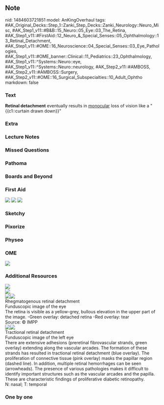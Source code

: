 ## Note
nid: 1484603721851
model: AnKingOverhaul
tags: #AK_Original_Decks::Step_1::Zanki_Step_Decks::Zanki_Neurology::Neuro_Misc, #AK_Step1_v11::#B&B::15_Neuro::05_Eye::03_The_Retina, #AK_Step1_v11::#FirstAid::12_Neuro_&_Special_Senses::05_Ophthalmology::13_Retinal_Detachment, #AK_Step1_v11::#OME::16_Neuroscience::04_Special_Senses::03_Eye_Pathologies, #AK_Step1_v11::#OME_banner::Clinical::11_Pediatrics::23_Ophthalmology, #AK_Step1_v11::^Systems::Neuro::eye, #AK_Step1_v11::^Systems::Neuro::neurology, #AK_Step2_v11::#AMBOSS, #AK_Step2_v11::#AMBOSS::Surgery, #AK_Step2_v11::#OME::16_Surgical_Subspecialties::10_Adult_Ophtho
markdown: false

### Text
<div>
  <b>Retinal detachment</b> eventually results in <u>monocular</u>
  loss of vision like a "{{c1::curtain drawn down}}"
</div>

### Extra


### Lecture Notes


### Missed Questions


### Pathoma


### Boards and Beyond


### First Aid
<img src="tmpg2PDte.png"> <img src="tmpsazLnu.png"> <img src=
"tmpaUTieG.png">

### Sketchy


### Pixorize


### Physeo


### OME
<div class="ome-widget">
  <a href=
  "https://onlinemeded.org/spa/pediatrics/ophthalmology/acquire?ref=anki">
  <img src="_OME_AnkiFlashcards_Lesson_1.png"></a>
</div>

### Additional Resources
<div>
  <img src="paste-4811736d0ab04411b7e318d1ffe7da3119712703.jpg"
  class="resizer">
  <div>
    <img src="paste-89a26bfd17ea7682ca34782e6ad674fb047de293.jpg"
    class="resizer">
    <div><img src="big_5081d923ac445.jpg" class="resizer"><img src=
    "5081d923ac445.jpg" class="resizer"></div>
    <div>
      <div>
        <div>
          Rhegmatogenous retinal detachment
        </div>
      </div>
      <div>
        <div>
          <div>
            Funduscopic image of the eye
          </div>
          <div>
            The retina is visible as a yellow-grey, bullous
            elevation in the upper part of the image. -Green
            overlay: detached retina -Red overlay: tear
          </div>
        </div>
        <div>
          Source: © IMPP
        </div>
      </div>
    </div>
    <div><img src="big_5081d9462e7ef.jpg" class="resizer"><img src=
    "5081d9462e7ef.jpg" class="resizer"></div>
    <div>
      <div>
        <div>
          Tractional retinal detachment
        </div>
      </div>
      <div>
        <div>
          <div>
            Funduscopic image of the left eye
          </div>
          <div>
            There are extensive adhesions (preretinal fibrovascular
            strands, green overlay) extending along the vascular
            arcades. The formation of these strands has resulted in
            tractional retinal detachment (blue overlay). The
            proliferation of connective tissue (pink overlay) masks
            the papillar region (dashed line). In addition,
            multiple retinal hemorrhages can be seen (arrowheads).
            The presence of various pathologies makes it difficult
            to identify important structures such as the vascular
            arcades and the papilla.
          </div>
          <div>
            These are characteristic findings of proliferative
            diabetic retinopathy.
          </div>
          <div>
            N: nasal; T: temporal
          </div>
        </div>
      </div>
    </div>
  </div>
</div>

### One by one

